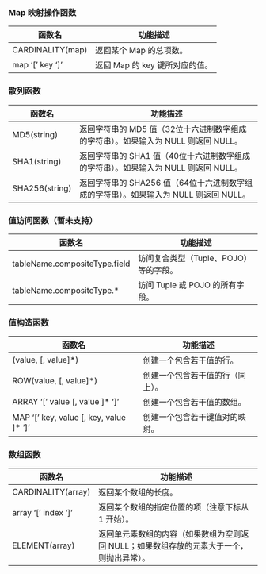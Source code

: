 ### Map 映射操作函数
| 函数名	| 功能描述 |
| ----- | ----- |
| CARDINALITY(map)	| 返回某个 Map 的总项数。 |
| map ‘[’ key ‘]’	| 返回 Map 的 key 键所对应的值。|

### 散列函数
| 函数名	| 功能描述 |
| ----- | ----- |
| MD5(string)	| 返回字符串的 MD5 值（32位十六进制数字组成的字符串）。如果输入为 NULL 则返回 NULL。|
| SHA1(string)	| 返回字符串的 SHA1 值（40位十六进制数字组成的字符串）。如果输入为 NULL 则返回 NULL。|
| SHA256(string)	| 返回字符串的 SHA256 值（64位十六进制数字组成的字符串）。如果输入为 NULL 则返回 NULL。|

### 值访问函数（暂未支持）
| 函数名	| 功能描述 |
| ----- | ----- |
| tableName.compositeType.field	| 访问复合类型（Tuple、POJO）等的字段。|
| tableName.compositeType.\*	| 访问 Tuple 或 POJO 的所有字段。|

### 值构造函数
| 函数名	| 功能描述 |
| ----- | ----- |
| (value, [, value]\*)	|创建一个包含若干值的行。|
| ROW(value, [, value]\*)	| 创建一个包含若干值的行（同上）。|
| ARRAY ‘[’ value [, value ]\* ‘]’	| 创建一个包含若干值的数组。|
| MAP ‘[’ key, value [, key, value ]\* ‘]’	| 创建一个包含若干键值对的映射。|

### 数组函数
| 函数名	| 功能描述 |
| ----- | ----- |
| CARDINALITY(array)	| 返回某个数组的长度。|
| array ‘[’ index ‘]’	| 返回某个数组的指定位置的项（注意下标从 1 开始）。|
| ELEMENT(array)	| 返回单元素数组的内容（如果数组为空则返回 NULL；如果数组存放的元素大于一个，则抛出异常）。| 
